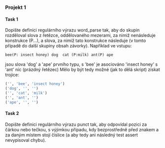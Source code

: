﻿### Projekt 1

#### Task 1
Dopište definici regulárního výrazu word_parse tak, aby do skupin rozděloval slova z řetězce, oddělovaného mezerami, za nimiž nenásleduje konstrukce (P...), a slova, za nimiž tato konstrukce následuje (v tomto případě do další skupiny obsah závorky).
Například ve vstupu:
```python
bee(P: insect honey) dog  cat (P:milk) ant(P) ape
```
jsou slova 'dog' a 'ape' prvního typu,
s 'bee' je asociováno 'insect honey'
s 'ant' nic (prázdný řetězec)
Mělo by být tedy možné (jak to dělá skript) získat trojice:
```python
('', 'bee', 'insect honey')
('dog', '', '')
('', 'cat', 'milk')
('', 'ant', '')
('ape', '', '')
```

#### Task 2
Dopište definici regulárního výrazu punct tak, aby odpovídal pozici za čárkou nebo tečkou, s výjimkou případu, kdy bezprostředně před znakem a za daným místem stojí číslice (a aby tedy ani následný test assert nevypisoval chybu).